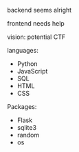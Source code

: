 backend seems alright

frontend needs help

vision: potential CTF


languages:
- Python
- JavaScript
- SQL
- HTML
- CSS

Packages:
- Flask
- sqlite3
- random
- os
